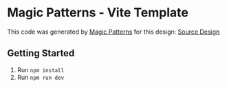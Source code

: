 # Magic Patterns - Vite Template

This code was generated by [Magic Patterns](https://magicpatterns.com) for this design: [Source Design](https://www.magicpatterns.com/c/6vnh71p4sjquj6gva9qhyt)

## Getting Started

1. Run `npm install`
2. Run `npm run dev`

